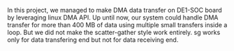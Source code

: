 In this project, we managed to make DMA data transfer on DE1-SOC board by leveraging linux DMA API.
Up until now, our system could handle DMA transfer for more than 400 MB of data using multiple small transfers inside a loop. But we did not make the scatter-gather
style work entirely. sg works only for data transfering end but not for data receiving end.

